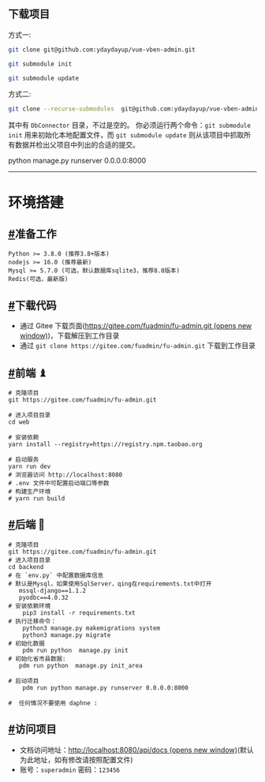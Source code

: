 
## 下载项目
方式一:
```bash
git clone git@github.com:ydaydayup/vue-vben-admin.git

git submodule init

git submodule update
```

方式二:
```bash
git clone --recurse-submodules  git@github.com:ydaydayup/vue-vben-admin.git
```
其中有 `DbConnector` 目录，不过是空的。 你必须运行两个命令：`git submodule init` 用来初始化本地配置文件，而 `git submodule update` 则从该项目中抓取所有数据并检出父项目中列出的合适的提交。

python manage.py runserver 0.0.0.0:8000 



---

# 环境搭建

## [#](http://124.222.210.96/document/hjbs.html#%E5%87%86%E5%A4%87%E5%B7%A5%E4%BD%9C)准备工作

```
Python >= 3.8.0 (推荐3.8+版本)
nodejs >= 16.0 (推荐最新)
Mysql >= 5.7.0 (可选，默认数据库sqlite3，推荐8.0版本)
Redis(可选，最新版)
```



## [#](http://124.222.210.96/document/hjbs.html#%E4%B8%8B%E8%BD%BD%E4%BB%A3%E7%A0%81)下载代码

- 通过 Gitee 下载页面([https://gitee.com/fuadmin/fu-admin.git (opens new window)](https://gitee.com/fuadmin/fu-admin.git))，下载解压到工作目录
- 通过 `git clone https://gitee.com/fuadmin/fu-admin.git` 下载到工作目录

## [#](http://124.222.210.96/document/hjbs.html#%E5%89%8D%E7%AB%AF-%E2%99%9D)前端 ♝

```
# 克隆项目
git https://gitee.com/fuadmin/fu-admin.git

# 进入项目目录
cd web

# 安装依赖
yarn install --registry=https://registry.npm.taobao.org

# 启动服务
yarn run dev
# 浏览器访问 http://localhost:8080
# .env 文件中可配置启动端口等参数
# 构建生产环境
# yarn run build
```



## [#](http://124.222.210.96/document/hjbs.html#%E5%90%8E%E7%AB%AF-%F0%9F%92%88)后端 💈

```
# 克隆项目
git https://gitee.com/fuadmin/fu-admin.git
# 进入项目目录
cd backend
# 在 `env.py` 中配置数据库信息
# 默认是Mysql，如果使用SqlServer，qing在requirements.txt中打开 
   mssql-django==1.1.2 
   pyodbc==4.0.32
# 安装依赖环境
	pip3 install -r requirements.txt
# 执行迁移命令：
	python3 manage.py makemigrations system
	python3 manage.py migrate
# 初始化数据
	pdm run python  manage.py init
# 初始化省市县数据:
   pdm run python  manage.py init_area

# 启动项目
	pdm run python manage.py runserver 0.0.0.0:8000
	
#  任何情况不要使用 daphne :
```



## [#](http://124.222.210.96/document/hjbs.html#%E8%AE%BF%E9%97%AE%E9%A1%B9%E7%9B%AE)访问项目

- 文档访问地址：[http://localhost:8080/api/docs (opens new window)](http://localhost:8080/api/docs)(默认为此地址，如有修改请按照配置文件)
- 账号：`superadmin` 密码：`123456`